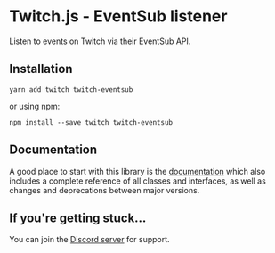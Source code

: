 # Twitch.js - EventSub listener

Listen to events on Twitch via their EventSub API.

## Installation

	yarn add twitch twitch-eventsub

or using npm:

	npm install --save twitch twitch-eventsub

## Documentation

A good place to start with this library is the [documentation](https://d-fischer.github.io/twitch-eventsub)
which also includes a complete reference of all classes and interfaces, as well as changes and deprecations between major versions.

## If you're getting stuck...

You can join the [Discord server](https://discord.gg/b9ZqMfz) for support.
